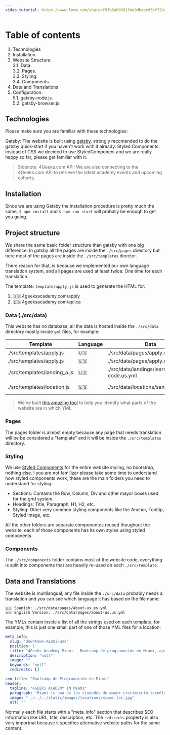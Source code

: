 ```yaml
---
video_tutorial: https://www.loom.com/share/f9fb5eb0361f4a9dbabe93bff2baeb36
---
```


# Table of contents

1. Technologies
2. Installation
3. Website Structure:  
  3.1. Data.  
  3.2. Pages.  
  3.3. Styling.  
  3.4. Components.  
4. Data and Translations
5. Configuration.  
  5.1. gatsby-node.js.  
  5.2. gatsby-browser.js.  

## Technologies

Please make sure you are familiar with these technologies:

Gatsby: The website is built using [gatsby](https://www.gatsbyjs.com/), strongly recomended to do the gatsby quick-start if you haven't work with it already.
Styled Components: Instead of CSS we decided to use StyledComponent and we are really happy so far, please get familiar with it.

> Sidenote: 4Geeks.com API: We are also connecting to the 4Geeks.com APi to retrieve the latest academy events and upcoming cohorts.

## Installation

Since we are using Gatsby the installation procedure is pretty much the same, `$ npm install` and `$ npm run start` will probally be enough to get you going.

## Project structure

We share the same basic folder structure than gatsby with one big difference: In gatsby all the pages are inside the `./src/pages` directory but here most of the pages are inside the `./src/templates` director.

There reason for that, is because we implemented our own language translation system, and all pages are used at least twice: One time for each translation.

The template: `template/apply.js` is used to generate the HTML for: 
1. 🇺🇸 4geeksacademy.com/apply
2. 🇪🇸 4geeksacademy.com/aplica

### Data (./src/data)

This website has no database, all the data is hosted inside the `./src/data` directory mostly inside `yml` files, for example:

| Template                      | Language  | Data                                     | URL                                 |
| -------------------------     | --------- | -----------------------------            | ----------------------------------- |
| ./src/templates/apply.js      | 🇺🇸        | ./src/data/pages/apply.en.yml            | 4geeks.com/en/apply                  |
| ./src/templates/apply.js      | 🇪🇸        | ./src/data/pages/apply.es.yml            | 4geeks.com/aplica                    |
| ./src/templates/landing_a.js  | 🇺🇸        | ./src/data/landings/learn-to-code.us.yml | 4geeks.com/us/landing/learn-to-code  |
| ./src/templates/location.js   | 🇪🇸        | ./src/data/locations/santiago.es.yml     | 4geeks.com/us/landing/learn-to-code  |

> We've built [this amazing tool](https://dev.4geeksacademy.co/?edit) to help you identify what parts of the website are in which YML

### Pages

The pages folder is almost empty because any page that needs translation will be be considered a "template" and it will be inside the `./src/templates` directory.

### Styling

We use [Styled Components](https://styled-components.com/) for the entire website styling, no bootstrap, nothing else. I you are not familizar please take some time to understand how styled components work, these are the main folders you need to understand for styling:

- Sections: Contains the Row, Column, Div and other mayor boxes used for the grid system.
- Headings: Title, Paragraph, H1, H2, etc.
- Styling: Other very common styling components like the Anchor, Tooltip, Styled Image, etc.

All the other folders are separate componentes reused thoughout the website, each of those components has its own styles using styled components.

### Components

The `./src/components` folder contains most of the website code, everything is split into components that are heavily re-used on each `./src/template`.

## Data and Translations

The website is multilangual, any file inside the `./src/data` probably needs a translation and you can see which language it has based on the file name:
```
🇪🇸 Spanish: ./src/data/pages/about-us.es.yml
🇺🇸 English Version: ./src/data/pages/about-us.us.yml
```

The YMLs contain inside a list of all the strings used on each template, for example, this is just one small part of one of those YML files for a location:

```yml
meta_info:
  slug: "downtown-miami-usa"
  position: 1
  title: "4Geeks Academy Miami - Bootcamp de programación en Miami, aprende a programar en Miami"
  description: "null"
  image: ""
  keywords: "null"
  redirects: []

seo_title: "Bootcamp de Programación en Miami"
header:
  tagline: "4GEEKS ACADEMY IN MIAMI"
  paragraph: "Miami is una de las ciudades de mayor crecimiento tecnólogico, únete al Bootcamp de Programación part-time numero uno de la ciudad y la mayor comunidad de desarrolladores. \\n El Career Support y Student Support es de por vida."
  image: "../../../static/images/locations/miami-loc.jpg"
  alt: ""
```

Normally each file starts with a "meta_info" section that describes SEO information like URL, title, description, etc. The `redirects` property is also very importnat because it specifies alternative website paths for the same content.
